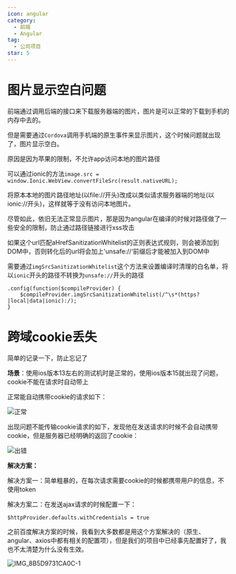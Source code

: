 ```yaml
---
icon: angular
category:
  - 前端
  - Angular
tag:
  - 公司项目
star: 5
---
```


# 图片显示空白问题

前端通过调用后端的接口来下载服务器端的图片，图片是可以正常的下载到手机的内存中去的。

但是需要通过`Cordova`调用手机端的原生事件来显示图片，这个时候问题就出现了，图片显示空白。

原因是因为苹果的限制，不允许app访问本地的图片路径

可以通过ionic的方法`image.src = window.Ionic.WebView.convertFileSrc(result.nativeURL);`

将原本本地的图片路径地址(以file://开头)改成以类似请求服务器端的地址(以ionic://开头)，这样就等于没有访问本地图片。

尽管如此，依旧无法正常显示图片，那是因为angular在编译的时候对路径做了一些安全的限制，防止通过路径链接进行xss攻击

如果这个url匹配aHrefSanitizationWhitelist的正则表达式规则，则会被添加到DOM中，否则转化后的url将会加上'unsafe://‘前缀后才能被加入到DOM中

需要通过`imgSrcSanitizationWhitelist`这个方法来设置编译时清理的白名单，将以`ionic`开头的路径不转换为`unsafe://`开头的路径

```AngularJS
.config(function($compileProvider) {
    $compileProvider.imgSrcSanitizationWhitelist(/^\s*(https?|local|data|ionic):/);
}
```

# 跨域cookie丢失

简单的记录一下，防止忘记了

**场景**：使用ios版本13左右的测试机时是正常的，使用ios版本15就出现了问题，cookie不能在请求时自动带上

正常能自动携带cookie的请求如下：

![正常](https://xingqiu-tuchuang-1256524210.cos.ap-shanghai.myqcloud.com/7374/%E6%AD%A3%E5%B8%B8.png)

出现问题不能传输cookie请求的如下，发现他在发送请求的时候不会自动携带cookie，但是服务器已经明确的返回了cookie：

![出错](https://xingqiu-tuchuang-1256524210.cos.ap-shanghai.myqcloud.com/7374/%E5%87%BA%E9%94%99.png)

**解决方案：**

解决方案一：简单粗暴的，在每次请求需要cookie的时候都携带用户的信息，不使用token

解决方案二：在发送ajax请求的时候配置一下：

`$httpProvider.defaults.withCredentials = true`

之前百度解决方案的时候，我看到大多数都是用这个方案解决的（原生、angular、axios中都有相关的配置项），但是我们的项目中已经事先配置好了，我也不太清楚为什么没有生效。

![IMG_8B5D9731CA0C-1](https://xingqiu-tuchuang-1256524210.cos.ap-shanghai.myqcloud.com/7374/IMG_8B5D9731CA0C-1.jpeg)